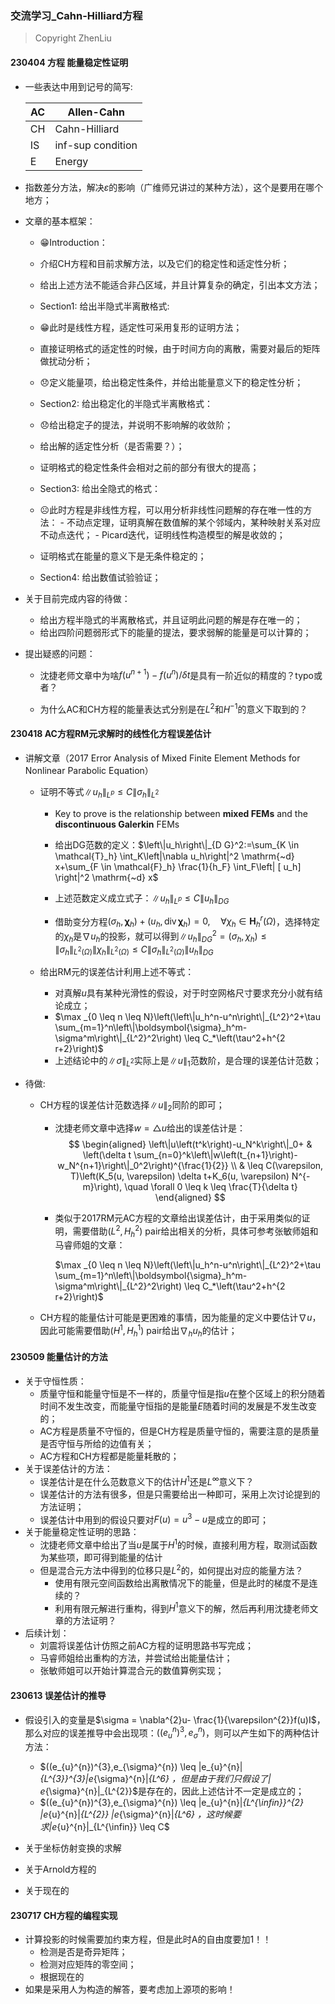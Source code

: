 ### 交流学习_Cahn-Hilliard方程

> Copyright ZhenLiu



#### 230404 方程 能量稳定性证明

- 一些表达中用到记号的简写:

  | AC   | Allen-Cahn        |
  | ---- | ----------------- |
  | CH   | Cahn-Hilliard     |
  | IS   | inf-sup condition |
  | E    | Energy            |

- 指数差分方法，解决$\varepsilon$的影响（广维师兄讲过的某种方法），这个是要用在哪个地方；

- 文章的基本框架：

  -  😁Introduction： 
    -  介绍CH方程和目前求解方法，以及它们的稳定性和适定性分析；
    -  给出上述方法不能适合非凸区域，并且计算复杂的确定，引出本文方法；

  -  Section1: 给出半隐式半离散格式:
    -  😁此时是线性方程，适定性可采用复形的证明方法；
    -  直接证明格式的适定性的时候，由于时间方向的离散，需要对最后的矩阵做扰动分析；
    -  😞定义能量项，给出稳定性条件，并给出能量意义下的稳定性分析；

  -  Section2: 给出稳定化的半隐式半离散格式：
    -  😞给出稳定子的提法，并说明不影响解的收敛阶；
    -  给出解的适定性分析（是否需要？）；
    -  证明格式的稳定性条件会相对之前的部分有很大的提高；

  -  Section3: 给出全隐式的格式：
    -  ☹️此时方程是非线性方程，可以用分析非线性问题解的存在唯一性的方法：
      - 不动点定理，证明真解在数值解的某个邻域内，某种映射关系对应不动点迭代；
      - Picard迭代，证明线性构造模型的解是收敛的；
    -  证明格式在能量的意义下是无条件稳定的；

  -  Section4: 给出数值试验验证；

- 关于目前完成内容的待做：

  -  给出方程半隐式的半离散格式，并且证明此问题的解是存在唯一的；
  -  给出四阶问题弱形式下的能量的提法，要求弱解的能量是可以计算的；

- 提出疑惑的问题：

  - 沈捷老师文章中为啥$f(u^{n+1})-f(u^{n})/\delta t$是具有一阶近似的精度的？typo或者？

  - 为什么AC和CH方程的能量表达式分别是在$L^{2}$和$H^{-1}$的意义下取到的？

    



#### 230418 AC方程RM元求解时的线性化方程误差估计

- 讲解文章（2017 Error Analysis of Mixed Finite Element Methods for Nonlinear Parabolic Equation）

  - 证明不等式$\|u_{h}\|_{L^{p}} \leq C \| \sigma_{h}\|_{L^{2}}$

    - Key to prove is the relationship between **mixed FEMs** and the **discontinuous Galerkin** FEMs
    - 给出DG范数的定义：$\left\|u_h\right\|_{D G}^2:=\sum_{K \in \mathcal{T}_h} \int_K\left|\nabla u_h\right|^2 \mathrm{~d} x+\sum_{F \in \mathcal{F}_h} \frac{1}{h_F} \int_F\left| [ u_h] \right|^2 \mathrm{~d} x$

    - 上述范数定义成立式子：$\left\|u_h\right\|_{L^p} \leq C\left\|u_h\right\|_{D G}$
    - 借助变分方程$\left(\sigma_h, \boldsymbol{\chi}_h\right)+\left(u_h, \operatorname{div} \boldsymbol{\chi}_h\right)=0, \quad \forall \chi_h \in \mathbf{H}_h^r(\Omega)$，选择特定的$\chi_{h}$是$\nabla u_{h}$的投影，就可以得到$\left\|u_h\right\|_{D G}^2=\left(\sigma_h, \chi_h\right) \leq\left\|\sigma_h\right\|_{L^2(\Omega)}\left\|\chi_h\right\|_{L^2(\Omega)} \leq C\left\|\sigma_h\right\|_{L^2(\Omega)}\left\|u_h\right\|_{D G}$

  - 给出RM元的误差估计利用上述不等式：

    - 对真解$u$具有某种光滑性的假设，对于时空网格尺寸要求充分小就有结论成立；
    - $\max _{0 \leq n \leq N}\left(\left\|u_h^n-u^n\right\|_{L^2}^2+\tau \sum_{m=1}^n\left\|\boldsymbol{\sigma}_h^m-\sigma^m\right\|_{L^2}^2\right) \leq C_*\left(\tau^2+h^{2 r+2}\right)$
    - 上述结论中的$\| \sigma\|_{L^{2}}$实际上是$\|u\|_{1}$范数阶，是合理的误差估计范数；

- 待做:

  - CH方程的误差估计范数选择$\|u\|_{2}$同阶的即可；

    - 沈捷老师文章中选择$w=\triangle u$给出的误差估计是：
      $$
      \begin{aligned}
      \left\|u\left(t^k\right)-u_N^k\right\|_0+ & \left(\delta t \sum_{n=0}^k\left\|w\left(t_{n+1}\right)-w_N^{n+1}\right\|_0^2\right)^{\frac{1}{2}} \\
      & \leq C(\varepsilon, T)\left(K_5(u, \varepsilon) \delta t+K_6(u, \varepsilon) N^{-m}\right), \quad \forall 0 \leq k \leq \frac{T}{\delta t}
      \end{aligned}
      $$

    - 类似于2017RM元AC方程的文章给出误差估计，由于采用类似的证明，需要借助$(L^{2},H_{h}^{2})$ pair给出相关的分析，具体可参考张敏师姐和马睿师姐的文章：

      $\max _{0 \leq n \leq N}\left(\left\|u_h^n-u^n\right\|_{L^2}^2+\tau \sum_{m=1}^n\left\|\boldsymbol{\sigma}_h^m-\sigma^m\right\|_{L^2}^2\right) \leq C_*\left(\tau^2+h^{2 r+2}\right)$

  - CH方程的能量估计可能是更困难的事情，因为能量的定义中要估计$\nabla u$，因此可能需要借助$(H^{1},H^{1}_{h})$ pair给出$\nabla_{h} u_{h}$的估计；



#### 230509 能量估计的方法

- 关于守恒性质：
  - 质量守恒和能量守恒是不一样的，质量守恒是指$u$在整个区域上的积分随着时间不发生改变，而能量守恒指的是能量$E$随着时间的发展是不发生改变的；
  - AC方程是质量不守恒的，但是CH方程是质量守恒的，需要注意的是质量是否守恒与所给的边值有关；
  - AC方程和CH方程都是能量耗散的；
- 关于误差估计的方法：
  - 误差估计是在什么范数意义下的估计$H^{1}$还是$L^{\infty}$意义下？
  - 误差估计的方法有很多，但是只需要给出一种即可，采用上次讨论提到的方法证明；
  - 误差估计中用到的假设只要对$F(u)=u^{3}-u$是成立的即可；
- 关于能量稳定性证明的思路：
  - 沈捷老师文章中给出了当$u$是属于$H^{1}$的时候，直接利用方程，取测试函数为某些项，即可得到能量的估计
  - 但是混合元方法中得到的位移只是$L^{2}$的，如何提出对应的能量方法？
    - 使用有限元空间函数给出离散情况下的能量，但是此时的梯度不是连续的？
    - 利用有限元解进行重构，得到$H^{1}$意义下的解，然后再利用沈捷老师文章的方法证明？
- 后续计划：                    
  - 刘震将误差估计仿照之前AC方程的证明思路书写完成；
  - 马睿师姐给出重构的方法，并尝试给出能量估计；
  - 张敏师姐可以开始计算混合元的数值算例实现；



#### 230613 误差估计的推导

- 假设引入的变量是$\sigma = \nabla^{2}u- \frac{1}{\varepsilon^{2}}f(u)I$，那么对应的误差推导中会出现项：$((e_{u}^{n})^{3},e_{\sigma}^{n})$，则可以产生如下的两种估计方法：
  - $((e_{u}^{n})^{3},e_{\sigma}^{n}) \leq \|e_{u}^{n}\|_{L^{3}}^{3}\|e_{\sigma}^{n}\|_{L^6} $，但是由于我们只假设了$\| e_{\sigma}^{n}\|_{L^{2}}$是存在的，因此上述估计不一定是成立的； 
  - $((e_{u}^{n})^{3},e_{\sigma}^{n}) \leq \|e_{u}^{n}\|_{L^{\infin}}^{2}   \|e_{u}^{n}\|_{L^{2}} \|e_{\sigma}^{n}\|_{L^6} $，这时候要求$\|e_{u}^{n}\|_{L^{\infin}} \leq C$
  
- 关于坐标仿射变换的求解

- 关于Arnold方程的

- 关于现在的

  

#### **230717 CH方程的编程实现**

- 计算投影的时候需要加约束方程，但是此时A的自由度要加1！！
  - 检测是否是奇异矩阵；
  - 检测对应矩阵的零空间；
  - 根据现在的
- 如果是采用人为构造的解答，要考虑加上源项的影响！
